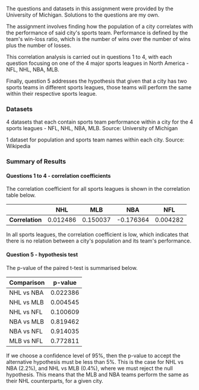 The questions and datasets in this assignment were provided by the University of Michigan.  Solutions to the questions are my own.

The assignment involves finding how the population of a city correlates with the performance of said city's sports team. Performance is defined by the team's win-loss ratio, which is the number of wins over the number of wins plus the number of losses.  

This correlation analysis is carried out in questions 1 to 4, with each question focusing on one of the 4 major sports leagues in North America - NFL, NHL, NBA, MLB. 

Finally, question 5 addresses the hypothesis that given that a city has two sports teams in different sports leagues, those teams will perform the same within their respective sports league. 

### Datasets
4 datasets that each contain sports team performance within a city for the 4 sports leagues - NFL, NHL, NBA, MLB. Source: University of Michigan

1 dataset for population and sports team names within each city. Source: Wikipedia

### Summary of Results

#### Questions 1 to 4 - correlation coefficients

The correlation coefficient for all sports leagues is shown in the correlation table below.  

| | NHL | MLB | NBA | NFL |
| --- | --- | --- | --- | --- |
| **Correlation** | 0.012486 | 0.150037 | -0.176364 | 0.004282 |

In all sports leagues, the correlation coefficient is low, which indicates that there is no relation between a city's population and its team's performance.

#### Question 5 - hypothesis test

The p-value of the paired t-test is summarised below.  

| Comparison | p-value |
| --- | --- |
| NHL vs NBA | 0.022386 | 
| NHL vs MLB | 0.004545 |
| NHL vs NFL | 0.100609 |
| NBA vs MLB | 0.819462 |
| NBA vs NFL | 0.914035 |
| MLB vs NFL | 0.772811 |

If we choose a confidence level of 95%, then the p-value to accept the alternative hypothesis must be less than 5%.
This is the case for NHL vs NBA (2.2%), and NHL vs MLB (0.4%), where we must reject the null hypothesis. This means that the MLB and NBA teams perform the same as their NHL counterparts, for a given city.
